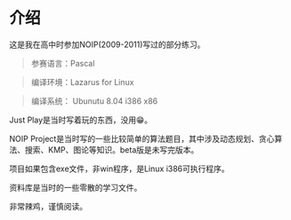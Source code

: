 # 介绍
这是我在高中时参加NOIP(2009-2011)写过的部分练习。

>参赛语言：Pascal

>编译环境：Lazarus for Linux 

>编译系统： Ubunutu 8.04 i386 x86

Just Play是当时写着玩的东西，没用😁。

NOIP Project是当时写的一些比较简单的算法题目，其中涉及动态规划、贪心算法、搜索、KMP、图论等知识。beta版是未写完版本。

项目如果包含exe文件，非win程序，是Linux i386可执行程序。

资料库是当时的一些零散的学习文件。

非常辣鸡，谨慎阅读。